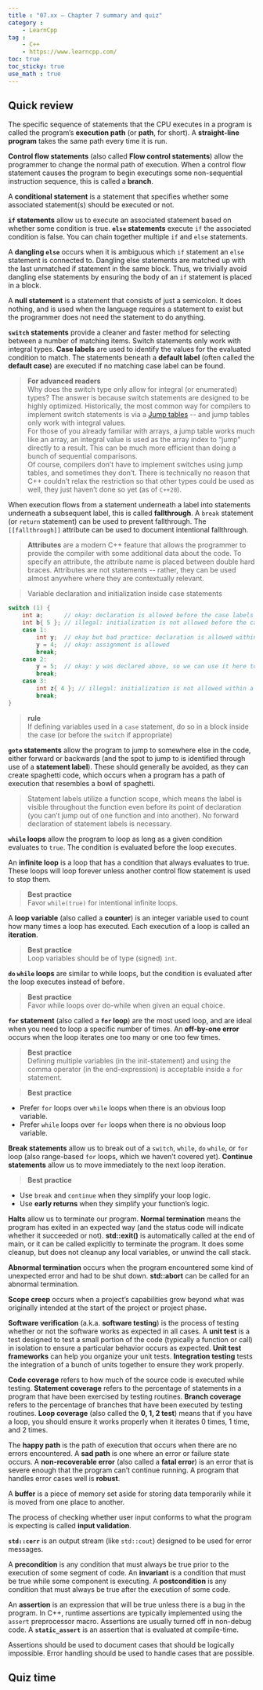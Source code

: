 ```yaml
---
title : "07.xx — Chapter 7 summary and quiz"
category :
    - LearnCpp
tag : 
    - C++
    - https://www.learncpp.com/
toc: true  
toc_sticky: true 
use_math : true
---
```





## Quick review

The specific sequence of statements that the CPU executes in a program is called the program’s **execution path** (or **path**, for short). A **straight-line program** takes the same path every time it is run.

**Control flow statements** (also called **Flow control statements**) allow the programmer to change the normal path of execution. When a control flow statement causes the program to begin executings some non-sequential instruction sequence, this is called a **branch**.

A **conditional statement** is a statement that specifies whether some associated statement(s) should be executed or not.

**`if` statements** allow us to execute an associated statement based on whether some condition is true. **`else` statements** execute `if` the associated condition is false. You can chain together multiple `if` and `else` statements.

A **dangling `else`** occurs when it is ambiguous which `if` statement an `else` statement is connected to. Dangling else statements are matched up with the last unmatched if statement in the same block. Thus, we trivially avoid dangling else statements by ensuring the body of an `if` statement is placed in a block.

A **null statement** is a statement that consists of just a semicolon. It does nothing, and is used when the language requires a statement to exist but the programmer does not need the statement to do anything.

**`switch` statements** provide a cleaner and faster method for selecting between a number of matching items. Switch statements only work with integral types. **Case labels** are used to identify the values for the evaluated condition to match. The statements beneath a **default label** (often called the **default case**) are executed if no matching case label can be found.

>**For advanced readers**  
Why does the switch type only allow for integral (or enumerated) types? The answer is because switch statements are designed to be highly optimized. Historically, the most common way for compilers to implement switch statements is via a [Jump tables](https://en.wikipedia.org/wiki/Branch_table) -- and jump tables only work with integral values.  
For those of you already familiar with arrays, a jump table works much like an array, an integral value is used as the array index to “jump” directly to a result. This can be much more efficient than doing a bunch of sequential comparisons.  
Of course, compilers don’t have to implement switches using jump tables, and sometimes they don’t. There is technically no reason that C++ couldn’t relax the restriction so that other types could be used as well, they just haven’t done so yet (as of `C++20`).

When execution flows from a statement underneath a label into statements underneath a subsequent label, this is called **fallthrough**. A `break` statement (or `return` statement) can be used to prevent fallthrough. The `[[fallthrough]]` attribute can be used to document intentional fallthrough.

>**Attributes** are a modern C++ feature that allows the programmer to provide the compiler with some additional data about the code. To specify an attribute, the attribute name is placed between double hard braces. Attributes are not statements -- rather, they can be used almost anywhere where they are contextually relevant.

>Variable declaration and initialization inside case statements  
```c++
switch (1) {
    int a;      // okay: declaration is allowed before the case labels
    int b{ 5 }; // illegal: initialization is not allowed before the case labels
    case 1:
        int y;  // okay but bad practice: declaration is allowed within a case
        y = 4;  // okay: assignment is allowed
        break;
    case 2:
        y = 5;  // okay: y was declared above, so we can use it here too
        break;
    case 3:
        int z{ 4 }; // illegal: initialization is not allowed within a case
        break;
}
```

>**rule**  
If defining variables used in a `case` statement, do so in a block inside the case (or before the `switch` if appropriate)

**`goto` statements** allow the program to jump to somewhere else in the code, either forward or backwards (and the spot to jump to is identified through use of a **statement label**). These should generally be avoided, as they can create spaghetti code, which occurs when a program has a path of execution that resembles a bowl of spaghetti.

>Statement labels utilize a function scope, which means the label is visible throughout the function even before its point of declaration (you can’t jump out of one function and into another). No forward declaration of statement labels is necessary.

**`while` loops** allow the program to loop as long as a given condition evaluates to `true`. The condition is evaluated before the loop executes.

An **infinite loop** is a loop that has a condition that always evaluates to true. These loops will loop forever unless another control flow statement is used to stop them.

>**Best practice**  
Favor `while(true)` for intentional infinite loops.

A **loop variable** (also called a **counter**) is an integer variable used to count how many times a loop has executed. Each execution of a loop is called an **iteration**.

>**Best practice**  
Loop variables should be of type (signed) `int`.

**`do` `while` loops** are similar to while loops, but the condition is evaluated after the loop executes instead of before.

>**Best practice**  
Favor while loops over do-while when given an equal choice.

**`for` statement** (also called a **`for` loop**) are the most used loop, and are ideal when you need to loop a specific number of times. An **off-by-one error** occurs when the loop iterates one too many or one too few times.

>**Best practice**  
Defining multiple variables (in the init-statement) and using the comma operator (in the end-expression) is acceptable inside a `for` statement.

>**Best practice**  
- Prefer `for` loops over `while` loops when there is an obvious loop variable.  
- Prefer `while` loops over `for` loops when there is no obvious loop variable.

**Break statements** allow us to break out of a `switch`, `while`, `do` `while`, or `for` loop (also range-based `for` loops, which we haven’t covered yet). **Continue statements** allow us to move immediately to the next loop iteration.

>**Best practice**  
- Use `break` and `continue` when they simplify your loop logic.  
- Use **early returns** when they simplify your function’s logic.

**Halts** allow us to terminate our program. **Normal termination** means the program has exited in an expected way (and the status code will indicate whether it succeeded or not). **std::exit()** is automatically called at the end of main, or it can be called explicitly to terminate the program. It does some cleanup, but does not cleanup any local variables, or unwind the call stack.

**Abnormal termination** occurs when the program encountered some kind of unexpected error and had to be shut down. **std::abort** can be called for an abnormal termination.

**Scope creep** occurs when a project’s capabilities grow beyond what was originally intended at the start of the project or project phase.

**Software verification** (a.k.a. **software testing**) is the process of testing whether or not the software works as expected in all cases. A **unit test** is a test designed to test a small portion of the code (typically a function or call) in isolation to ensure a particular behavior occurs as expected. **Unit test frameworks** can help you organize your unit tests. **Integration testing** tests the integration of a bunch of units together to ensure they work properly.

**Code coverage** refers to how much of the source code is executed while testing. **Statement coverage** refers to the percentage of statements in a program that have been exercised by testing routines. **Branch coverage** refers to the percentage of branches that have been executed by testing routines. **Loop coverage** (also called the **0, 1, 2 test**) means that if you have a loop, you should ensure it works properly when it iterates 0 times, 1 time, and 2 times.

The **happy path** is the path of execution that occurs when there are no errors encountered. A **sad path** is one where an error or failure state occurs. A **non-recoverable error** (also called a **fatal error**) is an error that is severe enough that the program can’t continue running. A program that handles error cases well is **robust**.

A **buffer** is a piece of memory set aside for storing data temporarily while it is moved from one place to another.

The process of checking whether user input conforms to what the program is expecting is called **input validation**.

**`std::cerr`** is an output stream (like `std::cout`) designed to be used for error messages.

A **precondition** is any condition that must always be true prior to the execution of some segment of code. An **invariant** is a condition that must be true while some component is executing. A **postcondition** is any condition that must always be true after the execution of some code.

An **assertion** is an expression that will be true unless there is a bug in the program. In C++, runtime assertions are typically implemented using the `assert` preprocessor macro. Assertions are usually turned off in non-debug code. A **`static_assert`** is an assertion that is evaluated at compile-time.

Assertions should be used to document cases that should be logically impossible. Error handling should be used to handle cases that are possible.


## Quiz time